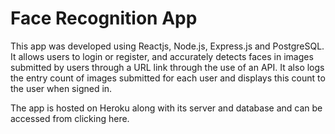 <h1>Face Recognition App</h1>

This app was developed using Reactjs, Node.js, Express.js and PostgreSQL. It allows users to login or register, and accurately detects faces in images submitted by users through a URL link through the use of an API. It also logs the entry count of images submitted for each user and displays this count to the user when signed in.

The app is hosted on Heroku along with its server and database and can be accessed <href a='https://face-recognition-app--.herokuapp.com/'>from clicking here</a>.
